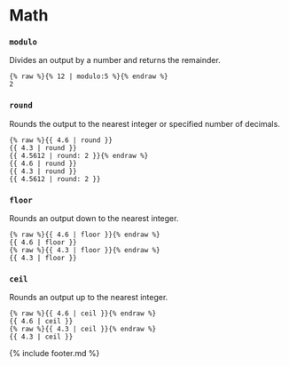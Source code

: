 # Math

### `modulo`

Divides an output by a number and returns the remainder.

```liquid
{% raw %}{% 12 | modulo:5 %}{% endraw %}
2
```

### `round`

Rounds the output to the nearest integer or specified number of decimals.

```liquid
{% raw %}{{ 4.6 | round }}
{{ 4.3 | round }}
{{ 4.5612 | round: 2 }}{% endraw %}
{{ 4.6 | round }}
{{ 4.3 | round }}
{{ 4.5612 | round: 2 }}
```

### `floor`

Rounds an output down to the nearest integer.

```liquid
{% raw %}{{ 4.6 | floor }}{% endraw %}
{{ 4.6 | floor }}
{% raw %}{{ 4.3 | floor }}{% endraw %}
{{ 4.3 | floor }}
```

### `ceil`

Rounds an output up to the nearest integer.
```liquid
{% raw %}{{ 4.6 | ceil }}{% endraw %}
{{ 4.6 | ceil }}
{% raw %}{{ 4.3 | ceil }}{% endraw %}
{{ 4.3 | ceil }}
```
{% include footer.md %}
